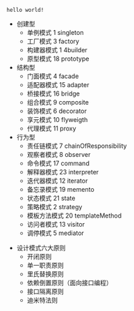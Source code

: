 ```
hello world!
```
* 创建型
    * 单例模式 1 singleton
    * 工厂模式 3 factory
    * 构建器模式 1 4builder
    * 原型模式 18 prototype
* 结构型  
    * 门面模式 4 facade
    * 适配器模式  15 adapter
    * 桥接模式 16 bridge
    * 组合模式 9 composite
    * 装饰模式 6 decorator
    * 享元模式 10 flyweigth
    * 代理模式 11 proxy
* 行为型
    * 责任链模式 7 chainOfResponsibility
    * 观察者模式 8 observer
    * 命令模式 17 command
    * 解释器模式 23 interpreter
    * 迭代器模式 12 iterator
    * 备忘录模式 19 memento
    * 状态模式 21 state
    * 策略模式 2 strategy
    * 模板方法模式 20 templateMethod
    * 访问者模式 13 visitor
    * 调停模式 5 mediator

[comment]: <> (    * 单例模式)

[comment]: <> (    * 单例模式)

* 设计模式六大原则
    * 开闭原则
    * 单一职责原则
    * 里氏替换原则
    * 依赖倒置原则（面向接口编程）
    * 接口隔离原则
    * 迪米特法则